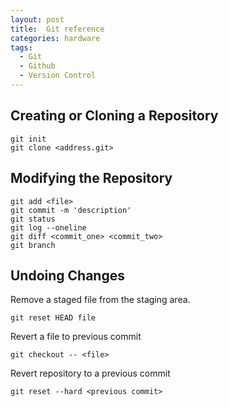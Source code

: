 ```yaml
---
layout: post
title:  Git reference
categories: hardware
tags: 
  - Git
  - Github
  - Version Control
---
```


## Creating or Cloning a Repository
```
git init
git clone <address.git>
```

## Modifying the Repository
```
git add <file>
git commit -m 'description'
git status
git log --oneline
git diff <commit_one> <commit_two>
git branch
```

## Undoing Changes

Remove a staged file from the staging area.

```
git reset HEAD file
```

Revert a file to previous commit

```
git checkout -- <file>
```

Revert repository to a previous commit

```
git reset --hard <previous commit>
```